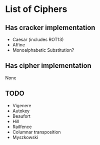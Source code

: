 # List of Ciphers

## Has cracker implementation
* Caesar (includes ROT13)
* Affine
* Monoalphabetic Substitution?

## Has cipher implementation
None

## TODO
* Vigenere
* Autokey
* Beaufort
* Hill
* Railfence
* Columnar transposition
* Myszkowski